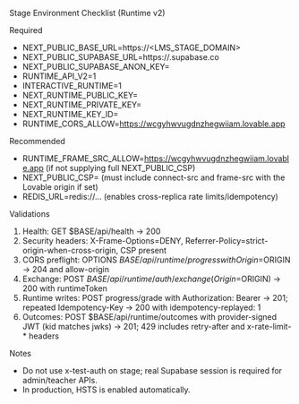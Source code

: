 Stage Environment Checklist (Runtime v2)

Required
- NEXT_PUBLIC_BASE_URL=https://<LMS_STAGE_DOMAIN>
- NEXT_PUBLIC_SUPABASE_URL=https://<your-supabase-project>.supabase.co
- NEXT_PUBLIC_SUPABASE_ANON_KEY=<anon-key>
- RUNTIME_API_V2=1
- INTERACTIVE_RUNTIME=1
- NEXT_RUNTIME_PUBLIC_KEY=<PEM RS256 public key>
- NEXT_RUNTIME_PRIVATE_KEY=<PEM RS256 private key>
- NEXT_RUNTIME_KEY_ID=<kid>
- RUNTIME_CORS_ALLOW=https://wcgyhwvugdnzhegwiiam.lovable.app

Recommended
- RUNTIME_FRAME_SRC_ALLOW=https://wcgyhwvugdnzhegwiiam.lovable.app (if not supplying full NEXT_PUBLIC_CSP)
- NEXT_PUBLIC_CSP=<full CSP> (must include connect-src and frame-src with the Lovable origin if set)
- REDIS_URL=redis://... (enables cross-replica rate limits/idempotency)

Validations
1) Health: GET $BASE/api/health → 200
2) Security headers: X-Frame-Options=DENY, Referrer-Policy=strict-origin-when-cross-origin, CSP present
3) CORS preflight: OPTIONS $BASE/api/runtime/progress with Origin=$ORIGIN → 204 and allow-origin
4) Exchange: POST $BASE/api/runtime/auth/exchange (Origin=$ORIGIN) → 200 with runtimeToken
5) Runtime writes: POST progress/grade with Authorization: Bearer <runtimeToken> → 201; repeated Idempotency-Key → 200 with idempotency-replayed: 1
6) Outcomes: POST $BASE/api/runtime/outcomes with provider-signed JWT (kid matches jwks) → 201; 429 includes retry-after and x-rate-limit-* headers

Notes
- Do not use x-test-auth on stage; real Supabase session is required for admin/teacher APIs.
- In production, HSTS is enabled automatically.


